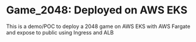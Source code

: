 # Game_2048: Deployed on AWS EKS
This is a demo/POC to deploy a 2048 game on AWS EKS with AWS Fargate and expose to public using Ingress and ALB
